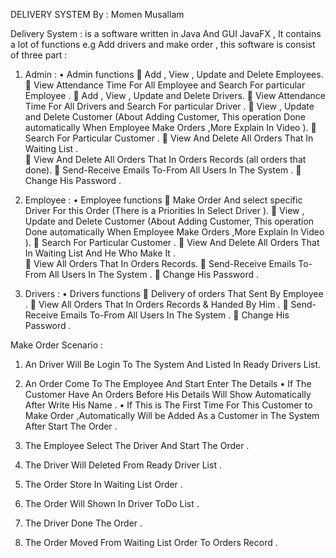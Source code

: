 DELIVERY SYSTEM
By : Momen Musallam

Delivery System : is a software written in Java And GUI JavaFX , It contains a lot of functions e.g Add drivers and make order , this software is consist of three part :
1.	Admin :
•	Admin functions
	Add , View , Update and Delete Employees.
	View Attendance Time For All Employee and Search For particular Employee .
	Add , View , Update and Delete Drivers.
	View Attendance Time For All Drivers and Search For particular Driver .
	View , Update and Delete Customer (About Adding Customer,
This operation Done automatically When Employee Make Orders ,More Explain In Video ).
	Search For Particular Customer .
	View And Delete All Orders That In Waiting List .   
	View And Delete All Orders That In Orders Records (all orders that done).
	Send-Receive Emails To-From All Users In The System .
	Change His Password .  

2.	Employee :
•	Employee functions
	Make Order And select specific Driver For this Order (There is a Priorities In Select Driver ). 
	View , Update and Delete Customer (About Adding Customer,
This operation Done automatically When Employee Make Orders ,More Explain In Video ).
	Search For Particular Customer .
	View And Delete All Orders That In Waiting List And He Who Make It .   
	View All Orders That In Orders Records.
	Send-Receive Emails To-From All Users In The System .
	Change His Password .  


3.	Drivers :
•	     Drivers functions
	Delivery of orders  That Sent By Employee .
	View All Orders That In Orders Records & Handed By Him .
	Send-Receive Emails To-From All Users In The System .
	Change His Password .  

Make Order Scenario  :
1.	An Driver Will Be Login To The System And Listed In Ready Drivers List.
2.	An Order Come To The Employee And Start Enter The Details 
•	If The Customer Have An Orders Before His Details Will Show Automatically After Write His Name .
•	If This is The First Time For This Customer to Make Order ,Automatically Will be Added As a Customer in The System After Start The Order . 

3.	The Employee Select The Driver And Start The Order .
4.	The Driver Will Deleted From Ready Driver List .
5.	The Order Store In Waiting List Order .
6.	The Order Will Shown In Driver ToDo List .
7.	The Driver Done The Order .
8.	The Order Moved From Waiting List Order To Orders Record . 




						
